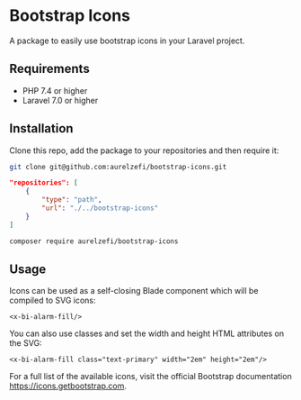 # Bootstrap Icons

A package to easily use bootstrap icons in your Laravel project.

## Requirements

- PHP 7.4 or higher
- Laravel 7.0 or higher

## Installation

Clone this repo, add the package to your repositories and then require it:

```bash
git clone git@github.com:aurelzefi/bootstrap-icons.git
```

```json
"repositories": [
    {
        "type": "path",
        "url": "./../bootstrap-icons"
    }
]
```

```bash
composer require aurelzefi/bootstrap-icons
```

## Usage

Icons can be used as a self-closing Blade component which will be compiled to SVG icons:

```blade
<x-bi-alarm-fill/>
```

You can also use classes and set the width and height HTML attributes on the SVG:

```blade
<x-bi-alarm-fill class="text-primary" width="2em" height="2em"/>
```

For a full list of the available icons, visit the official Bootstrap documentation https://icons.getbootstrap.com.
